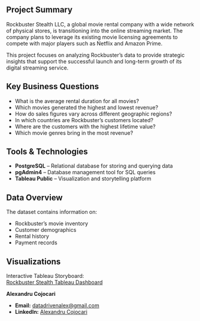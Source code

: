 ## Project Summary  
Rockbuster Stealth LLC, a global movie rental company with a wide network of physical stores, is transitioning into the online streaming market. The company plans to leverage its existing movie licensing agreements to compete with major players such as Netflix and Amazon Prime.  

This project focuses on analyzing Rockbuster’s data to provide strategic insights that support the successful launch and long-term growth of its digital streaming service.  

## Key Business Questions  
- What is the average rental duration for all movies?  
- Which movies generated the highest and lowest revenue?  
- How do sales figures vary across different geographic regions?  
- In which countries are Rockbuster’s customers located?  
- Where are the customers with the highest lifetime value?  
- Which movie genres bring in the most revenue?  

## Tools & Technologies  
- **PostgreSQL** – Relational database for storing and querying data  
- **pgAdmin4** – Database management tool for SQL queries  
- **Tableau Public** – Visualization and storytelling platform  

## Data Overview  
The dataset contains information on:  
- Rockbuster’s movie inventory  
- Customer demographics  
- Rental history  
- Payment records  

## Visualizations  
Interactive Tableau Storyboard:  
[Rockbuster Stealth Tableau Dashboard](https://public.tableau.com/views/Task_3_10SQL_17501078087510/Story1?:language=en-US&publish=yes&:sid=&:redirect=auth&:display_count=n&:origin=viz_share_link)  

**Alexandru Cojocari**  
- **Email:** datadrivenalex@gmail.com  
- **LinkedIn:** [Alexandru Cojocari](https://www.linkedin.com/in/alexandru-cojocari-35450a354/)


